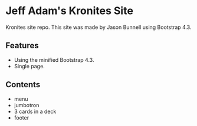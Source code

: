 # Jeff Adam's Kronites Site

Kronites site repo.  This site was made by Jason Bunnell using Bootstrap 4.3.

## Features

* Using the minified Bootstrap 4.3.
* Single page.

## Contents

- menu
- jumbotron
- 3 cards in a deck
- footer

